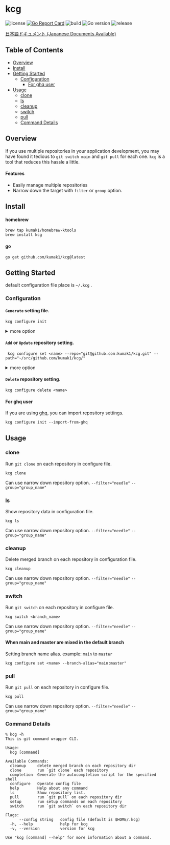 # kcg

![license](https://img.shields.io/github/license/kumak1/kcg)
[![Go Report Card](https://goreportcard.com/badge/github.com/kumak1/kcg)](https://goreportcard.com/report/github.com/kumak1/kcg)
![build](https://img.shields.io/github/actions/workflow/status/kumak1/kcg/release.yml)
![Go version](https://img.shields.io/github/go-mod/go-version/kumak1/kcg)
![release](https://img.shields.io/github/v/release/kumak1/kcg)

[日本語ドキュメント (Japanese Documents Available)](README_JA.md)

## Table of Contents

- [Overview](#overview)
- [Install](#install)
- [Getting Started](#getting-started)
    - [Configuration](#configuration)
        - [For ghq user](#for-ghq-user)
- [Usage](#usage)
    - [clone](#clone)
    - [ls](#ls)
    - [cleanup](#cleanup)
    - [switch](#switch)
    - [pull](#pull)
    - [Command Details](#command-details)

## Overview

If you use multiple repositories in your application development, you may have found it tedious to `git switch main` and `git pull` for each one. `kcg` is a tool that reduces this hassle a little.

#### Features

- Easily manage multiple repositories
- Narrow down the target with `filter` or `group` option.

## Install

#### homebrew

```shell
brew tap kumak1/homebrew-ktools 
brew install kcg
```

#### go

```shell
go get github.com/kumak1/kcg@latest
```

## Getting Started

default configuration file place is `~/.kcg` .

### Configuration

#### `Generate` setting file.

```shell
kcg configure init
```

<details>
<summary>more option</summary>

```shell
kcg configure init -h
Create an empty config file

Usage:
  kcg configure init [flags]

Flags:
  -h, --help                       help for init
      --import-from-ghq ghq list   create from ghq list
      --path string                write config file path

Global Flags:
      --config string   config file (default is $HOME/.kcg)
```
</details>

#### `Add` or `Update` repository setting.

```shell
 kcg configure set <name> --repo="git@github.com:kumak1/kcg.git" --path="~/src/github.com/kumak1/kcg/"
```

<details>
<summary>more option</summary>

```shell
kcg configure set -h 
Add repository config

Usage:
  kcg configure set <name> [flags]

Flags:
      --branch-alias stringArray   specify like "NAME:VALUE"
      --group stringArray          group
  -h, --help                       help for set
      --path string                local dir
      --repo string                remote repository
      --setup stringArray          setup command

Global Flags:
      --config string   config file (default is $HOME/.kcg)
```

</details>

#### `Delete` repository setting.

```shell
kcg configure delete <name>
```

#### For ghq user

If you are using [ghq](https://github.com/x-motemen/ghq), you can import repository settings.

```shell
kcg configure init --import-from-ghq
```

## Usage

### clone

Run `git clone` on each repository in configure file.

```shell
kcg clone
```

Can use narrow down repository option. `--filter="needle"` `--group="group_name"` 

### ls

Show repository data in configuration file.

```shell
kcg ls
```

Can use narrow down repository option. `--filter="needle"` `--group="group_name"`

### cleanup

Delete merged branch on each repository in configuration file.

```shell
kcg cleanup
```

Can use narrow down repository option. `--filter="needle"` `--group="group_name"`

### switch

Run `git switch` on each repository in configure file.

```shell
kcg switch <branch_name>
```

Can use narrow down repository option. `--filter="needle"` `--group="group_name"`

#### When main and master are mixed in the default branch

Setting branch name alias.
example: `main` to `master`

```shell
kcg configure set <name> --branch-alias="main:master"
```

### pull

Run `git pull` on each repository in configure file.

```shell
kcg pull
```

Can use narrow down repository option. `--filter="needle"` `--group="group_name"`

### Command Details

```shell
% kcg -h
This is git command wrapper CLI.

Usage:
  kcg [command]

Available Commands:
  cleanup     delete merged branch on each repository dir
  clone       run `git clone` each repository
  completion  Generate the autocompletion script for the specified shell
  configure   Operate config file
  help        Help about any command
  ls          Show repository list.
  pull        run `git pull` on each repository dir
  setup       run setup commands on each repository
  switch      run `git switch` on each repository dir

Flags:
      --config string   config file (default is $HOME/.kcg)
  -h, --help            help for kcg
  -v, --version         version for kcg

Use "kcg [command] --help" for more information about a command.
```
